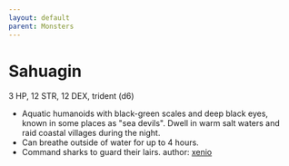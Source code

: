 ```yaml
---
layout: default
parent: Monsters
---
```

# Sahuagin
3 HP, 12 STR, 12 DEX, trident (d6)
-   Aquatic humanoids with black-green scales and deep black eyes, known
    in some places as "sea devils". Dwell in warm salt waters and raid
    coastal villages during the night.
-   Can breathe outside of water for up to 4 hours.
-   Command sharks to guard their lairs.
author: [xenio](https://xenioinabottle.blogspot.com)
